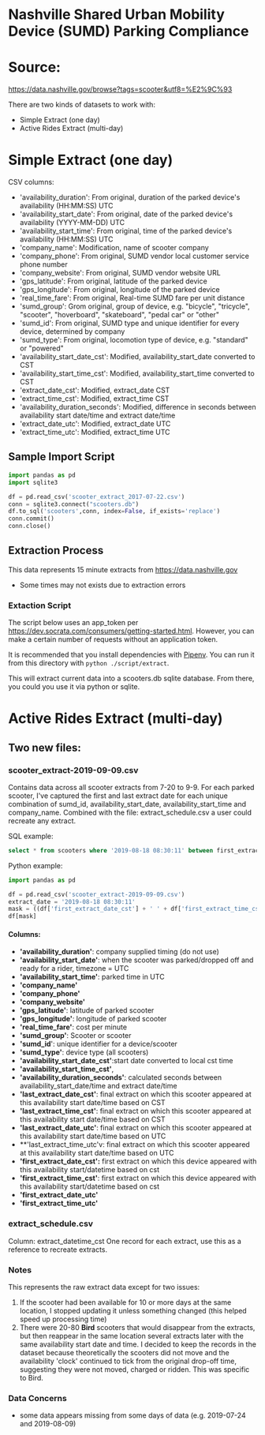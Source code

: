# Nashville Shared Urban Mobility Device (SUMD) Parking Compliance

# Source:
https://data.nashville.gov/browse?tags=scooter&utf8=%E2%9C%93

There are two kinds of datasets to work with:
- Simple Extract (one day)
- Active Rides Extract (multi-day)

# Simple Extract (one day)
CSV columns:
- 'availability_duration': From original, duration of the parked device's availability (HH:MM:SS) UTC
- 'availability_start_date': From original, date of the parked device's availability (YYYY-MM-DD) UTC
- 'availability_start_time': From original, time of the parked device's availability (HH:MM:SS) UTC
- 'company_name': Modification, name of scooter company
- 'company_phone': From original, SUMD vendor local customer service phone number
- 'company_website': From original, SUMD vendor website URL
- 'gps_latitude': From original, latitude of the parked device
- 'gps_longitude': From original, longitude of the parked device
- 'real_time_fare': From original, Real-time SUMD fare per unit distance
- 'sumd_group': Grom original, group of device, e.g. "bicycle", "tricycle", "scooter", "hoverboard", "skateboard", "pedal car" or "other"
- 'sumd_id': From original, SUMD type and unique identifier for every device, determined by company
- 'sumd_type': From original, locomotion type of device, e.g. "standard" or "powered"
- 'availability_start_date_cst': Modified, availability_start_date converted to CST
- 'availability_start_time_cst': Modified, availability_start_time converted to CST
- 'extract_date_cst': Modified, extract_date CST
- 'extract_time_cst': Modified, extract_time CST
- 'availability_duration_seconds': Modified, difference in seconds between availability start date/time and extract date/time 
- 'extract_date_utc': Modified, extract_date UTC
- 'extract_time_utc': Modified, extract_time UTC

## Sample Import Script

```python
import pandas as pd
import sqlite3

df = pd.read_csv('scooter_extract_2017-07-22.csv')
conn = sqlite3.connect("scooters.db")
df.to_sql('scooters',conn, index=False, if_exists='replace')
conn.commit()
conn.close()
```

## Extraction Process
This data represents 15 minute extracts from https://data.nashville.gov 
* Some times may not exists due to extraction errors

### Extaction Script
The script below uses an app_token per https://dev.socrata.com/consumers/getting-started.html. However, 
you can make a certain number of requests without an application token. 

It is recommended that you install dependencies with [Pipenv](https://docs.pipenv.org/en/latest/).
You can run it from this directory with `python ./script/extract`.

This will extract current data into a scooters.db sqlite database.
From there, you could you use it via python or sqlite.


# Active Rides Extract (multi-day)
## Two new files:

### scooter_extract-2019-09-09.csv
Contains data across all scooter extracts from 7-20 to 9-9. For each parked scooter, I've captured the first and last extract date for each unique combination of sumd_id, availability_start_date, availability_start_time and company_name. Combined with the file: extract_schedule.csv a user could recreate any extract.

SQL example:
```sql
select * from scooters where '2019-08-18 08:30:11' between first_extract_date_cst || ' ' || first_extract_time_cst and last_extract_date_cst || ' ' || last_extract_time_cst; 
```

Python example:
```python
import pandas as pd

df = pd.read_csv('scooter_extract-2019-09-09.csv')
extract_date = '2019-08-18 08:30:11'
mask = ((df['first_extract_date_cst'] + ' ' + df['first_extract_time_cst']  <= extract_date) &  (df['last_extract_date_cst'] + ' ' + df['last_extract_time_cst']  >= extract_date))
df[mask]
```

#### Columns:
- **'availability_duration'**: company supplied timing (do not use)
- **'availability_start_date'**: when the scooter was parked/dropped off and ready for a rider, timezone = UTC
- **'availability_start_time'**: parked time in UTC
- **'company_name'**
- **'company_phone'**
- **'company_website'**
- **'gps_latitude'**: latitude of parked scooter
- **'gps_longitude'**: longitude of parked scooter
- **'real_time_fare'**: cost per minute
- **'sumd_group'**: Scooter or scooter
-  **'sumd_id**': unique identifier for a device/scooter
-  **'sumd_type'**: device type (all scooters)
- **'availability_start_date_cst'**:start date converted to local cst time
- **'availability_start_time_cst'**,
- **'availability_duration_seconds'**: calculated seconds between availability_start_date/time and extract date/time
- **'last_extract_date_cst'**: final extract on which this scooter appeared at this availability start date/time based on CST
- **'last_extract_time_cst'**: final extract on which this scooter appeared at this availability start date/time based on CST
- **'last_extract_date_utc'**: final extract on which this scooter appeared at this availability start date/time based on UTC
- **'last_extract_time_utc'v: final extract on which this scooter appeared at this availability start date/time based on UTC
- **'first_extract_date_cst':** first extract on which this device appeared with this availability start/datetime based on cst
- **'first_extract_time_cst'**: first extract on which this device appeared with this availability start/datetime based on cst
- **'first_extract_date_utc'**
- **'first_extract_time_utc'**


### extract_schedule.csv
Column: extract_datetime_cst
One record for each extract, use this as a reference to recreate extracts.

### Notes
This represents the raw extract data except for two issues:
1. If the scooter had been available for 10 or more days at the same location, I stopped updating it unless something changed (this helped speed up processing time)
2. There were 20-80 **Bird** scooters that would disappear from the extracts, but then reappear in the same location several extracts later with the same availability start date and time. I decided to keep the records in the dataset because theoretically the scooters did not move and the availability 'clock' continued to tick from the original drop-off time, suggesting they were not moved, charged or ridden. This was specific to Bird.

### Data Concerns
- some data appears missing from some days of data (e.g. 2019-07-24 and 2019-08-09)
